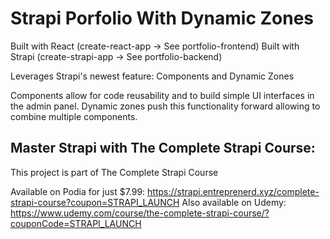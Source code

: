 # Strapi Porfolio With Dynamic Zones

Built with React (create-react-app -> See portfolio-frontend)
Built with Strapi (create-strapi-app -> See portfolio-backend)

Leverages Strapi's newest feature: Components and Dynamic Zones

Components allow for code reusability and to build simple UI interfaces in the admin panel.
Dynamic zones push this functionality forward allowing to combine multiple components.


## Master Strapi with The Complete Strapi Course: 
This project is part of The Complete Strapi Course

Available on Podia for just $7.99:
https://strapi.entreprenerd.xyz/complete-strapi-course?coupon=STRAPI_LAUNCH
Also available on Udemy:
https://www.udemy.com/course/the-complete-strapi-course/?couponCode=STRAPI_LAUNCH
